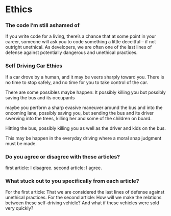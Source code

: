 # Ethics

### The code I’m still ashamed of

If you write code for a living, there’s a chance that at some point in your career, someone will ask you to code something a little deceitful – if not outright unethical. As developers, we are often one of the last lines of defense against potentially dangerous and unethical practices.


### Self Driving Car Ethics

If a car drove by a human, and it may be veers sharply toward you. There is no time to stop safely, and no time for you to take control of the car.

There are some possibles maybe happen:
It possibly killing you but possibly saving the bus and its occupants

maybe you perform a sharp evasive maneuver around the bus and into the oncoming lane, possibly saving you, but sending the bus and its driver swerving into the trees, killing her and some of the children on board.

Hitting the bus, possibly killing you as well as the driver and kids on the bus.

This may be happen in the everyday driving where a moral snap judgment must be made.


    

### Do you agree or disagree with these articles?

first article: I disagree.
second article: I agree.

  

### What stuck out to you specifically from each article?
For the first article: That we are considered the last lines of defense against unethical practices.
For the second article: How will we make the relations between these self-driving vehicle? And what if these vehicles were sold very quickly?

  
